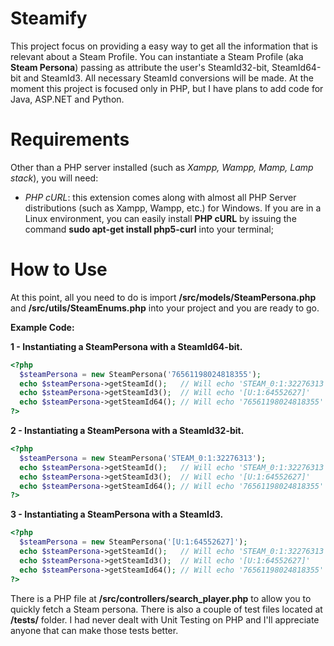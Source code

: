 Steamify
========
This project focus on providing a easy way to get all the information that is relevant about a Steam Profile.
You can instantiate a Steam Profile (aka **Steam Persona**) passing as attribute the user's SteamId32-bit, SteamId64-bit and SteamId3. All necessary SteamId conversions will be made.
At the moment this project is focused only in PHP, but I have plans to add code for Java, ASP.NET and Python.

Requirements
========
Other than a PHP server installed (such as *Xampp, Wampp, Mamp, Lamp stack*), you will need:
- *PHP cURL*: this extension comes along with almost all PHP Server distributions (such as Xampp, Wampp, etc.) for Windows. If you are in a Linux environment, you can easily install **PHP cURL** by issuing the command **sudo apt-get install php5-curl** into your terminal; 

How to Use
========
At this point, all you need to do is import **/src/models/SteamPersona.php** and **/src/utils/SteamEnums.php** into your project and you are ready to go. 

**Example Code:**

**1 - Instantiating a SteamPersona with a SteamId64-bit.**
```php
<?php
  $steamPersona = new SteamPersona('76561198024818355');
  echo $steamPersona->getSteamId();   // Will echo 'STEAM_0:1:32276313'
  echo $steamPersona->getSteamId3();  // Will echo '[U:1:64552627]'
  echo $steamPersona->getSteamId64(); // Will echo '76561198024818355'
?>
```

**2 - Instantiating a SteamPersona with a SteamId32-bit.**
```php
<?php
  $steamPersona = new SteamPersona('STEAM_0:1:32276313'); 
  echo $steamPersona->getSteamId();   // Will echo 'STEAM_0:1:32276313'
  echo $steamPersona->getSteamId3();  // Will echo '[U:1:64552627]'
  echo $steamPersona->getSteamId64(); // Will echo '76561198024818355'
?>
```

**3 - Instantiating a SteamPersona with a SteamId3.**
```php
<?php
  $steamPersona = new SteamPersona('[U:1:64552627]'); 
  echo $steamPersona->getSteamId();   // Will echo 'STEAM_0:1:32276313'
  echo $steamPersona->getSteamId3();  // Will echo '[U:1:64552627]'
  echo $steamPersona->getSteamId64(); // Will echo '76561198024818355'
?>
```

There is a PHP file at **/src/controllers/search_player.php** to allow you to quickly fetch a Steam persona.
There is also a couple of test files located at **/tests/** folder. I had never dealt with Unit Testing on PHP and I'll appreciate anyone that can make those tests better.
